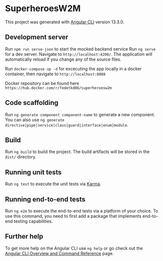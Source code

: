 # SuperheroesW2M

This project was generated with [Angular CLI](https://github.com/angular/angular-cli) version 13.3.0.

## Development server
Run `npm run serve-json` to start the mocked backend service
Run `ng serve` for a dev server. Navigate to `http://localhost:4200/`. The application will automatically reload if you change any of the source files.

Run `docker-compose up -d` for excecuting the app locally in a docker container, then navigate to `http://localhost:8080`

Docker repository can be found here `https://hub.docker.com/r/fedetkd86/superheroesw2m`


## Code scaffolding

Run `ng generate component component-name` to generate a new component. You can also use `ng generate directive|pipe|service|class|guard|interface|enum|module`.

## Build

Run `ng build` to build the project. The build artifacts will be stored in the `dist/` directory.

## Running unit tests

Run `ng test` to execute the unit tests via [Karma](https://karma-runner.github.io).

## Running end-to-end tests

Run `ng e2e` to execute the end-to-end tests via a platform of your choice. To use this command, you need to first add a package that implements end-to-end testing capabilities.

## Further help

To get more help on the Angular CLI use `ng help` or go check out the [Angular CLI Overview and Command Reference](https://angular.io/cli) page.
